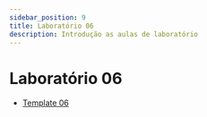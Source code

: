 ```yaml
---
sidebar_position: 9
title: Laboratório 06
description: Introdução as aulas de laboratório
---
```


# Laboratório 06

- [Template 06](https://github.com/ELT73A-LAB-TPL/LAB06)
